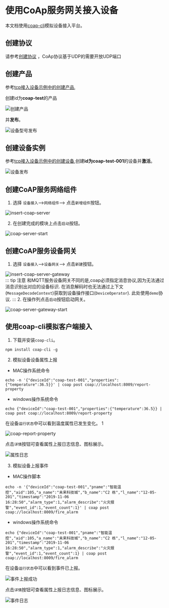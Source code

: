 # 使用CoAp服务网关接入设备
本文档使用[coap-cli](https://www.npmjs.com/package/coap-cli)模拟设备接入平台。

## 创建协议

请参考[创建协议](../advancement-guide/mqtt-connection.md#创建协议)
，CoAp协议基于UDP的需要开放UDP端口
## 创建产品

参考[tcp接入设备示例中的创建产品](tcp-connection.md#创建产品),  

创建id为**coap-test**的产品  

![创建产品](images/coap-product.png)  

并**发布**。  

![设备型号发布](images/coap-product-published.png)  

## 创建设备实例

参考[tcp接入设备示例中的创建设备](tcp-connection.md#创建设备),创建**id为coap-test-001**的设备并**激活**。   

![设备发布](images/coap-device-published.png)  

## 创建CoAP服务网络组件

1. 选择 `设备接入`-->`网络组件`--> 点击`新增组件`按钮。  

![insert-coap-server](images/insert-coap-server.png)  


2. 在创建完成的模块上点击`启动`按钮。  
  
![coap-server-start](images/coap-server-start.png)  

## 创建CoAP服务设备网关

1. 选择 `设备接入`-->`设备网关`--> 点击`新建`按钮。  

![insert-coap-server-gateway](images/insert-coap-server-gateway.png)  
::: tip 注意
和MQTT服务设备网关不同的是,coap必须指定消息协议,因为无法通过消息识别出对应的设备标识.
在消息解码时也无法通过上下文(`MessageDecodeContext`)获取到设备操作接口(`DeviceOperator`).
此处使用`demo`协议. 
:::
2. 在操作列点击`启动`按钮启动网关。  

![coap-server-gateway-start](images/coap-server-gateway-start.png)   

## 使用coap-cli模拟客户端接入

1. 下载并安装`coap-cli`。  
```shell script
npm install coap-cli -g
```
 
2. 模拟设备设备属性上报

- MAC操作系统命令
```shell script
echo -n '{"deviceId":"coap-test-001","properties":{"temperature":36.5}}' | coap post coap://localhost:8009/report-property
```
- windows操作系统命令
```shell script
echo {"deviceId":"coap-test-001","properties":{"temperature":36.5}} | coap post coap://localhost:8009/report-property
```
在设备`运行状态`中可以看到温度属性已发生变化。  1

![coap-report-property](images/coap-report-property.png)  


点击`详情`按钮可查看属性上报日志信息、图标展示。  

![属性日志](images/udp-property-logs.png)  
 
3. 模拟设备上报事件

- MAC操作脚本
```shell script
echo -n '{"deviceId":"coap-test-001","pname":"智能温控","aid":105,"a_name":"未来科技城","b_name":"C2 栋","l_name":"12-05-201","timestamp":"2019-11-06 16:28:50","alarm_type":1,"alarm_describe":"火灾报警","event_id":1,"event_count":1}' | coap post coap://localhost:8009/fire_alarm
```
- windows操作系统命令
```shell script
echo {"deviceId":"coap-test-001","pname":"智能温控","aid":105,"a_name":"未来科技城","b_name":"C2 栋","l_name":"12-05-201","timestamp":"2019-11-06 16:28:50","alarm_type":1,"alarm_describe":"火灾报警","event_id":1,"event_count":1} | coap post coap://localhost:8009/fire_alarm
```


在设备`运行状态`中可以看到事件已上报。  

![事件上报成功](images/coap-event-changed.png)  

点击`详情`按钮可查看属性上报日志信息、图标展示。  

![事件日志](images/coap-event-logs.png)     